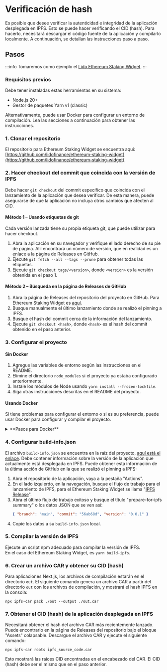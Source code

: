 # Verificación de hash

Es posible que desee verificar la autenticidad e integridad de la aplicación desplegada en IPFS. Esto se puede hacer verificando el CID (hash). Para hacerlo, necesitará descargar el código fuente de la aplicación y compilarlo localmente. A continuación, se detallan las instrucciones paso a paso.

## Pasos

:::info
Tomaremos como ejemplo el [Lido Ethereum Staking Widget](https://github.com/lidofinance/ethereum-staking-widget).
:::

### Requisitos previos

Debe tener instaladas estas herramientas en su sistema:

- Node.js 20+
- Gestor de paquetes Yarn v1 (classic)

Alternativamente, puede usar Docker para configurar un entorno de compilación. Lea las secciones a continuación para obtener las instrucciones.

### 1. Clonar el repositorio

El repositorio para Ethereum Staking Widget se encuentra aquí: [https://github.com/lidofinance/ethereum-staking-widget](https://github.com/lidofinance/ethereum-staking-widget)

### 2. Hacer checkout del commit que coincida con la versión de IPFS

Debe hacer `git checkout` del commit específico que coincida con el lanzamiento de la aplicación que desea verificar. De esta manera, puede asegurarse de que la aplicación no incluya otros cambios que afecten al CID.

#### Método 1 – Usando etiquetas de git

Cada versión lanzada tiene su propia etiqueta git, que puede utilizar para hacer checkout.

1. Abra la aplicación en su navegador y verifique el lado derecho de su pie de página.
   Allí encontrará un número de versión, que en realidad es un enlace a la página de Releases en GitHub.
2. Ejecute `git fetch --all --tags --prune` para obtener todas las etiquetas.
3. Ejecute `git checkout tags/<version>`, donde `<version>` es la versión obtenida en el paso 1.

#### Método 2 – Búsqueda en la página de Releases de GitHub

1. Abra la página de Releases del repositorio del proyecto en GitHub. Para Ethereum Staking Widget es [aquí](https://github.com/lidofinance/ethereum-staking-widget/releases).
2. Busque manualmente el último lanzamiento donde se realizó el pinning a IPFS.
3. Busque el hash del commit cerca de la información del lanzamiento.
4. Ejecute `git checkout <hash>`, donde `<hash>` es el hash del commit obtenido en el paso anterior.

### 3. Configurar el proyecto

#### Sin Docker

1. Agregue las variables de entorno según las instrucciones en el README.
2. Elimine el directorio `node_modules` si el proyecto ya estaba configurado anteriormente.
3. Instale los módulos de Node usando `yarn install --frozen-lockfile`.
4. Siga otras instrucciones descritas en el README del proyecto.

#### Usando Docker

Si tiene problemas para configurar el entorno o si es su preferencia,
puede usar Docker para configurar y compilar el proyecto.

<details>
<summary>
**Pasos para Docker**
</summary>
<div>
1. Configure `build-info.json` como se indica en [este paso](hash-verification.md#4-configurar-build-infojson).
2. Cree el archivo `verification.Dockerfile` en la raíz del proyecto con el siguiente contenido:

```
# entorno de compilación
FROM node:20-alpine as build

WORKDIR /app

RUN apk add --no-cache git=~2
COPY package.json yarn.lock ./

RUN yarn install --frozen-lockfile --non-interactive --ignore-scripts && yarn cache clean

COPY . .
RUN NODE_NO_BUILD_DYNAMICS=true yarn typechain && yarn build-ipfs
# public/runtime se utiliza para inyectar vars en tiempo de ejecución; debería existir y el usuario node debería tener acceso de escritura para ello
RUN rm -rf /app/public/runtime && mkdir /app/public/runtime && chown node /app/public/runtime

# imagen final
FROM node:20-alpine as base

WORKDIR /app
RUN apk add --no-cache curl=~8
COPY --from=build /app /app
```

3. Agregue las variables de entorno según las instrucciones en el README del proyecto.
4. Ejecute estos comandos:

```
docker build --no-cache -t verification:0 -f verification.Dockerfile .
docker create --name verification-container verification:0
docker cp verification-container:/app/out /Users/${Name}/${Path-to-project}/dockerbuild-verification
docker rm verification-container
```

5. Siga los pasos adicionales desde el [paso 6](hash-verification.md#6-crear-un-archivo-car-y-obtener-su-cid-hash) de estas instrucciones.
</div>
</details>

### 4. Configurar build-info.json

El archivo `build-info.json` se encuentra en la raíz del proyecto, [aquí está el enlace](https://github.com/lidofinance/ethereum-staking-widget/blob/develop/build-info.json).
Debe contener información sobre la versión de la aplicación que actualmente está desplegada en IPFS.
Puede obtener esta información de la última acción de GitHub en la que se realizó el pinning a IPFS:

1. Abra el repositorio de la aplicación, vaya a la pestaña "Actions".
2. En el lado izquierdo, en la navegación, busque el flujo de trabajo para el lanzamiento de IPFS, para el Ethereum Staking Widget se llama "[IPFS Release](https://github.com/lidofinance/ethereum-staking-widget/actions/workflows/ci-ipfs.yml)".
3. Abra el último flujo de trabajo exitoso y busque el título "prepare-for-ipfs summary" o los datos JSON que se ven así:
   ```json
   { "branch": "main", "commit": "56ab68d", "version": "0.0.1" }
   ```
4. Copie los datos a su `build-info.json` local.

### 5. Compilar la versión de IPFS

Ejecute un script npm adecuado para compilar la versión de IPFS.  
En el caso del Ethereum Staking Widget, es `yarn build-ipfs`.

### 6. Crear un archivo CAR y obtener su CID (hash)

Para aplicaciones Next.js, los archivos de compilación estarán en el directorio `out`.
El siguiente comando genera un archivo CAR a partir del directorio `out` con los archivos de compilación, y mostrará el hash IPFS en la consola:

```
npx ipfs-car pack ./out --output ./out.car
```

### 7. Obtener el CID (hash) de la aplicación desplegada en IPFS

Necesitará obtener el hash del archivo CAR más recientemente lanzado.  
Puede encontrarlo en la página de Releases del repositorio bajo el bloque "Assets" colapsable.
Descargue el archivo CAR y ejecute el siguiente comando:

```
npx ipfs-car roots ipfs_source_code.car
```

Esto mostrará las raíces CID encontradas en el encabezado del CAR. El CID (hash) debe ser el mismo que en el paso anterior.
